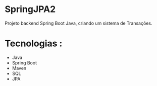 # SpringJPA2

Projeto backend Spring Boot Java, criando um sistema de Transações.

# Tecnologias : 
- Java 
- Spring Boot 
- Maven
- SQL
- JPA
